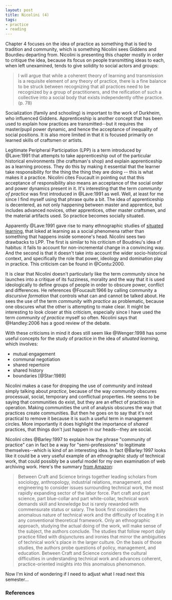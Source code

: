 ```yaml
---
layout: post
title: Nicolini (4)
tags:
- practice
- reading
---
```


Chapter 4 focuses on the idea of practice as something that is tied to tradition
and community, which is something Nicolini sees Giddens and Bourdieu departing
from. Nicolini is presenting this chapter mostly in order to critique the idea,
because its focus on people transmitting ideas to each, when left unexamined,
tends to give solidity to social actors and groups:

> I will argue that while a coherent theory of learning and transmission is 
> a requisite element of any theory of practice, there is a fine balance to 
> be struck between recognizing that all practices need to be recognized 
> by a group of practitioners, and the reification of such a collective 
> into a social body that exists independently ofthe practice. (p. 78)

Socialization (family and schooling) is important to the work of Durkheim, who
influenced Giddens. Apprenticeship is another concept that has been used to
explain how practices are transmitted--but it requires the master/pupil power
dynamic, and hence the acceptance of inequality of social positions. It is also
more limited in that it is focused primarily on learned skills of craftsmen or
artists.

Legitimate Peripheral Participation (LPP) is a term introduced by @Lave:1991
that attempts to take apprenticeship out of the particular historical 
environments (the craftsman's shop) and explain apprenticeship as a learning 
process. They do this by making it essential that the learner take
responsibility for the thing the thing they are doing -- this is what makes it a
practice. Nicolini cites Foucault in pointing out that this acceptance of
responsibility also means an acceptance of the social order and power dynamics
present in it. It's interesting that the term *community of practice* was first
introduced in @Lave:1991 as well. Well, at least for me since I find myself
using that phrase quite a bit. The idea of apprenticeship is decentered, as not
only happening between master and apprentice, but includes advanced novices,
other apprentices, other master craftsmen, and the material artifacts used. So
practice becomes socially situated.

Apparently @Lave:1991 gave rise to many ethnographic studies of [situated
learning], that loked at learning as a social phenomena rather than something
that happens inside someone's head. Nicolini sees two drawbacks to LPP. The
first is similar to his criticism of Boudrieu's idea of habitus: it fails to
account for non-incremental change in a convincing way. And the second is that
it doesn't take into account the wider socio-historical context, and
specifically the role that power, ideology and domination play in practice. This
criticism can be found in @Contu:2000.

It is clear that Nicolini doesn't particularly like the term *community* since
he launches into a critique of its fuzziness, morality and the way that it is
used ideologically to define groups of people in order to obscure power,
conflict and differences. He references @Foucault:1966 by calling community a
*discursive formation* that controls what can and cannot be talked about. He
sees the use of the term *community* with *practice* as problematic, because one
obscures what the other is attempting to make clear. It might be interesting to
look closer at this criticism, especially since I have used the term *community
of practice* myself so often. Nicolini says that @Handley:2006 has a good review
of the debate.

With these criticisms in mind it does still seem like @Wenger:1998 has some
useful concepts for the study of practice in the idea of *situated learning*,
which involves:

* mutual engagement
* communal negotiation
* shared repertoire
* shared history
* boundaries [@Star:1989]

Nicolini makes a case for dropping the use of *community* and instead simply
talking about *practice*, because of the way *community* obscures processual,
social, temporary and conflictual properties. He seems to be saying that
communities do exist, but they are an effect of practices in operation. Making
communities the unit of analysis obscures the way that practices create
communities. But then he goes on to say that it's not practical to remove it
because it is such a useful term in management circles. More importantly it does
highlight the importance of *shared* practices, that things don't just happen in
our heads--they are social.

Nicolini cites @Barley:1997 to explain how the phrase "community of practice"
can in fact be a way for "semi-professions" to legitimate themselves--which is
kind of an interesting idea. In fact @Barley:1997 looks like it could be a very
useful example of an ethnographic study of technical work, that could possibly
be a useful model for my own examination of web archiving work. Here's the
summary [from Amazon]:

> Between Craft and Science brings together leading scholars from sociology,
> anthropology, industrial relations, management, and engineering to consider
> issues surrounding technical work, the most rapidly expanding sector of the
> labor force. Part craft and part science, part blue-collar and part
> white-collar, technical work demands skill and knowledge but is rarely
> rewarded with commensurate status or salary. The book first considers the 
> anomalous nature of technical work and the difficulty of locating it in 
> any conventional theoretical framework. Only an ethnographic approach, 
> studying the actual doing of the work, will make sense of the subject, 
> the authors conclude. The studies that follow report daily practice 
> filled with disjunctures and ironies that mirror the ambiguities of 
> technical work's place in the larger culture. On the basis of those 
> studies, the authors probe questions of policy, management, and education.
> Between Craft and Science considers the cultural difficulties in 
> understanding technical work and advances coherent, practice-oriented 
> insights into this anomalous phenomenon.

Now I'm kind of wondering if I need to adjust what I read next this semester...

### References

[situated learning]: https://en.wikipedia.org/wiki/Situated_learning
[from Amazon]: https://www.amazon.com/Between-Craft-Science-Collection-Technology/dp/0801483662

